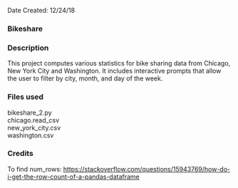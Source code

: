 Date Created: 12/24/18

### Bikeshare

### Description
This project computes various statistics for bike sharing data from Chicago, New York City and Washington. It includes interactive prompts that allow the user to filter by city, month, and day of the week.

### Files used
bikeshare_2.py<br>
chicago.read_csv<br>
new_york_city.csv<br>
washington.csv<br>

### Credits
To find num_rows:
https://stackoverflow.com/questions/15943769/how-do-i-get-the-row-count-of-a-pandas-dataframe
